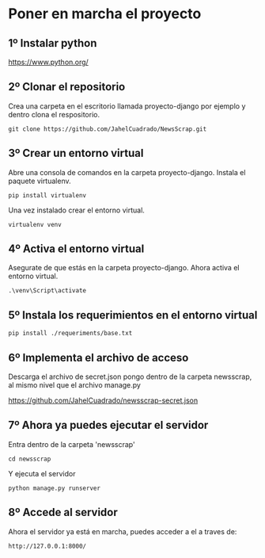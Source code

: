 # Poner en marcha el proyecto  


## 1º Instalar python
https://www.python.org/
  
  
  
## 2º Clonar el repositorio
Crea una carpeta en el escritorio llamada proyecto-django por ejemplo y dentro clona el respositorio.

` git clone https://github.com/JahelCuadrado/NewsScrap.git `
  
  
  
## 3º Crear un entorno virtual
Abre una consola de comandos en la carpeta proyecto-django. Instala el paquete virtualenv.

`pip install virtualenv`

Una vez instalado crear el entorno virtual.

`virtualenv venv`

  
  
  
## 4º Activa el entorno virtual
Asegurate de que estás en la carpeta proyecto-django. Ahora activa el entorno virtual.

`.\venv\Script\activate`
  
  
  
## 5º Instala los requerimientos en el entorno virtual

`pip install ./requeriments/base.txt`



## 6º Implementa el archivo de acceso
Descarga el archivo de secret.json pongo dentro de la carpeta newsscrap, al mismo nivel que el archivo manage.py

https://github.com/JahelCuadrado/newsscrap-secret.json
  
  
  
## 7º Ahora ya puedes ejecutar el servidor
Entra dentro de la carpeta 'newsscrap'

`cd newsscrap`

Y ejecuta el servidor

`python manage.py runserver`
  
  
  
## 8º Accede al servidor
Ahora el servidor ya está en marcha, puedes acceder a el a traves de:

`http://127.0.0.1:8000/`
 
